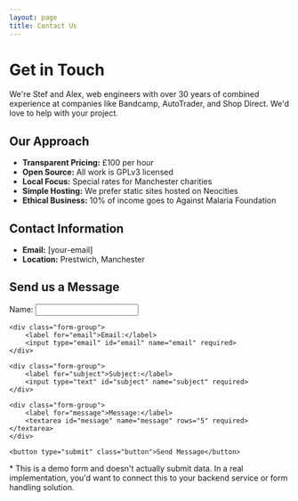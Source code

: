 ```yaml
---
layout: page
title: Contact Us
---
```


# Get in Touch

We're Stef and Alex, web engineers with over 30 years of combined experience at companies like Bandcamp, AutoTrader, and Shop Direct. We'd love to help with your project.

## Our Approach

- **Transparent Pricing:** £100 per hour
- **Open Source:** All work is GPLv3 licensed
- **Local Focus:** Special rates for Manchester charities
- **Simple Hosting:** We prefer static sites hosted on Neocities
- **Ethical Business:** 10% of income goes to Against Malaria Foundation

## Contact Information

- **Email:** [your-email]
- **Location:** Prestwich, Manchester

## Send us a Message

<form class="contact-form" action="#" method="POST">
    <div class="form-group">
        <label for="name">Name:</label>
        <input type="text" id="name" name="name" required>
    </div>

    <div class="form-group">
        <label for="email">Email:</label>
        <input type="email" id="email" name="email" required>
    </div>

    <div class="form-group">
        <label for="subject">Subject:</label>
        <input type="text" id="subject" name="subject" required>
    </div>

    <div class="form-group">
        <label for="message">Message:</label>
        <textarea id="message" name="message" rows="5" required></textarea>
    </div>

    <button type="submit" class="button">Send Message</button>
</form>

<div class="contact-note">
    <p>* This is a demo form and doesn't actually submit data. In a real implementation, you'd want to connect this to your backend service or form handling solution.</p>
</div>
